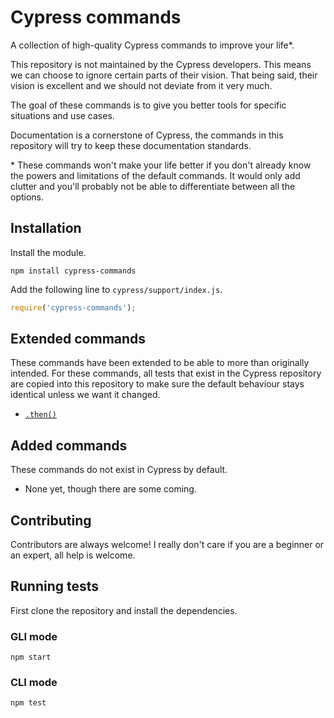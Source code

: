 # Cypress commands

A collection of high-quality Cypress commands to improve your life*.

This repository is not maintained by the Cypress developers. This means we can choose to ignore certain parts of their vision. That being said, their vision is excellent and we should not deviate from it very much.

The goal of these commands is to give you better tools for specific situations and use cases.

Documentation is a cornerstone of Cypress, the commands in this repository will try to keep these documentation standards.

\* These commands won't make your life better if you don't already know the powers and limitations of the default commands. It would only add clutter and you'll probably not be able to differentiate between all the options.

## Installation

Install the module.

```shell
npm install cypress-commands
```

Add the following line to `cypress/support/index.js`.

```javascript
require('cypress-commands');
```

## Extended commands

These commands have been extended to be able to more than originally intended. For these commands, all tests that exist in the Cypress repository are copied into this repository to make sure the default behaviour stays identical unless we want it changed.

* [`.then()`](./docs/then.md)

## Added commands

These commands do not exist in Cypress by default.

* None yet, though there are some coming.

## Contributing

Contributors are always welcome! I really don't care if you are a beginner or an expert, all help is welcome.

## Running tests

First clone the repository and install the dependencies.

### GLI mode

```shell
npm start
```

### CLI mode

```shell
npm test
```